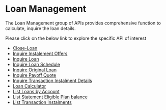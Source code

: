 # Loan Management

The Loan Management group of APIs provides comprehensive function to calculate, inquire the loan details.

Please click on the below link to explore the specific API of interest

- [Close-Loan](./?path=docs/APIs/Loan-Management/Close-Loan.md)
- [Inquire Instalement Offers](./?path=docs/APIs/Loan-Management/Inquire-Instalement-Offers.md)
- [Inquire Loan](./?path=docs/APIs/Loan-Management/Inquire-Loan.md)
- [Inquire Loan Schedule](./?path=docs/APIs/Loan-Management/Inquire-Loan-Schedule.md)
- [Inquire Original Loan](./?path=docs/APIs/Loan-Management/Inquire-Original-Loan.md)
- [Inquire Payoff Quote](./?path=docs/APIs/Loan-Management/Inquire-Payoff-Quote.md)
- [Inquire Transaction Instalment Details](./?path=docs/APIs/Loan-Management/Inquire-Transaction-Instalment-Details.md)
- [Loan Calculator](./?path=docs/APIs/Loan-Management/Loan-Calculator.md)
- [List Loans by Account](./?path=docs/APIs/Loan-Management/List-Loans-by-Account.md)
- [List Statement Eligible Plan balance](./?path=docs/APIs/Loan-Management/List-Statement-Eligible-Plan-balance.md)
- [List Transaction Instalments](./?path=docs/APIs/Loan-Management/List-Transaction-Instalments.md)
